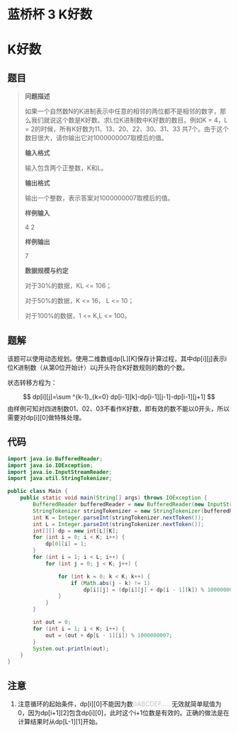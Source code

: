 # 蓝桥杯 3 K好数

# K好数

## 题目

> **问题描述**
>
> 如果一个自然数N的K进制表示中任意的相邻的两位都不是相邻的数字，那么我们就说这个数是K好数。求L位K进制数中K好数的数目。例如K = 4，L = 2的时候，所有K好数为11、13、20、22、30、31、33 共7个。由于这个数目很大，请你输出它对1000000007取模后的值。
>
> **输入格式**
>
> 输入包含两个正整数，K和L。
>
> **输出格式**
>
> 输出一个整数，表示答案对1000000007取模后的值。
>
> **样例输入**
>
> 4 2
>
> **样例输出**
>
> 7
>
> **数据规模与约定**
>
> 对于30%的数据，KL <= 106；
>
> 对于50%的数据，K <= 16， L <= 10；
>
> 对于100%的数据，1 <= K,L <= 100。

## 题解

该题可以使用动态规划。使用二维数组dp\[L\]\[K\]保存计算过程，其中dp\[i\]\[j\]表示i位K进制数（从第0位开始计）以j开头符合K好数规则的数的个数。

状态转移方程为：

$$
dp[i][j]=\sum ^{k-1}_{k=0} dp[i-1][k]-dp[i-1][j-1]-dp[i-1][j+1]
$$
由样例可知对四进制数01、02、03不看作K好数，即有效的数不能以0开头，所以需要对dp\[i\]\[0\]做特殊处理。

## 代码

```java
import java.io.BufferedReader;
import java.io.IOException;
import java.io.InputStreamReader;
import java.util.StringTokenizer;

public class Main {
    public static void main(String[] args) throws IOException {
        BufferedReader bufferedReader = new BufferedReader(new InputStreamReader(System.in));
        StringTokenizer stringTokenizer = new StringTokenizer(bufferedReader.readLine());
        int K = Integer.parseInt(stringTokenizer.nextToken());
        int L = Integer.parseInt(stringTokenizer.nextToken());
        int[][] dp = new int[L][K];
        for (int i = 0; i < K; i++) {
            dp[0][i] = 1;
        }
        for (int i = 1; i < L; i++) {
            for (int j = 0; j < K; j++) {

                for (int k = 0; k < K; k++) {
                    if (Math.abs(j - k) != 1)
                        dp[i][j] = (dp[i][j] + dp[i - 1][k]) % 1000000007;
                }
            }
        }

        int out = 0;
        for (int i = 1; i < K; i++) {
            out = (out + dp[L - 1][i]) % 1000000007;
        }
        System.out.println(out);
    }
}
```

## 注意

1. 注意循环的起始条件，dp\[i\]\[0\]不能因为数<font color=Silver>0ABCDEF……</font>无效就简单赋值为0，因为dp\[i+1\]\[2\]包含dp\[i\]\[0\]，此时这个i+1位数是有效的。正确的做法是在计算结果时从dp\[L-1\]\[1\]开始。
